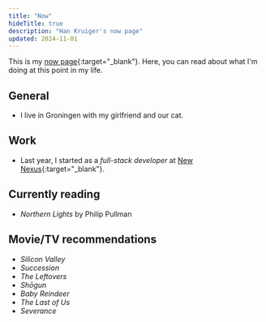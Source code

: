 ```yaml
---
title: "Now"
hideTitle: true
description: "Han Kruiger's now page"
updated: 2024-11-01
---
```


This is my [now page](https://nownownow.com/about){:target="_blank"}.
Here, you can read about what I'm doing at this point in my life.

## General

- I live in Groningen with my girlfriend and our cat. 

## Work

- Last year, I started as a *full-stack developer* at [New Nexus](https://newnexus.nl/){:target="_blank"}.

## Currently reading

- *Northern Lights* by Philip Pullman

## Movie/TV recommendations

- *Silicon Valley*
- *Succession*
- *The Leftovers*
- *Shōgun*
- *Baby Reindeer*
- *The Last of Us*
- *Severance*
